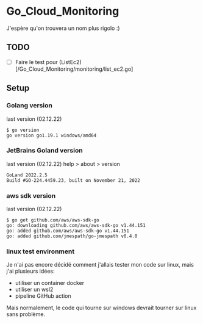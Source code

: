 # Go_Cloud_Monitoring
J'espère qu'on trouvera un nom plus rigolo :)

## TODO
- [ ] Faire le test pour (ListEc2)[/Go_Cloud_Monitoring/monitoring/list_ec2.go]

## Setup

### Golang version
last version (02.12.22)
```shell
$ go version
go version go1.19.1 windows/amd64
```
### JetBrains Goland version
last version (02.12.22)
help > about > version
```
GoLand 2022.2.5
Build #GO-224.4459.23, built on November 21, 2022
```
### aws sdk version
last version (02.12.22)
```shell
$ go get github.com/aws/aws-sdk-go
go: downloading github.com/aws/aws-sdk-go v1.44.151
go: added github.com/aws/aws-sdk-go v1.44.151
go: added github.com/jmespath/go-jmespath v0.4.0
```
### linux test environment
Je n'ai pas encore décidé comment j'allais tester mon code sur linux, mais j'ai plusieurs idées:
- utiliser un container docker
- utiliser un wsl2
- pipeline GitHub action

Mais normalement, le code qui tourne sur windows devrait tourner sur linux sans problème.
